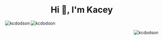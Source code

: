 <h1 align="center">Hi 👋, I'm Kacey</h1>

<p><img align="left" src="https://github-readme-stats.vercel.app/api/top-langs?username=kcdodson&show_icons=true&locale=en&layout=compact" alt="kcdodson" /></p>

<p><img align="center" src="https://github-readme-stats.vercel.app/api/top-langs?username=kcdodson&show_icons=true&locale=en&layout=compact](https://github-readme-streak-stats.herokuapp.com/?user=kcdodson&theme=dark%22%20width=%2248%)" alt="kcdodson" /></p>

<p><img align="right" src="https://github-readme-stats.vercel.app/api?username=kcdodson&show_icons=true&theme=gotham%22%20alt=%22github%20stats%22%20width=%2245%%22%20align=%22right" alt="kcdodson" /></p>



